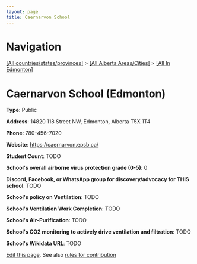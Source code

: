 ```yaml
---
layout: page
title: Caernarvon School
---
```

# Navigation

[[All countries/states/provinces]](../../..) > [[All Alberta Areas/Cities]](../..) > [[All In Edmonton]](..)

# Caernarvon School (Edmonton)

**Type**: Public

**Address**: 14820 118 Street NW, Edmonton, Alberta T5X 1T4

**Phone**: 780-456-7020

**Website**: <https://caernarvon.epsb.ca/>

**Student Count**: TODO

**School's overall airborne virus protection grade (0-5)**: 0

**Discord, Facebook, or WhatsApp group for discovery/advocacy for THIS school**: TODO

**School's policy on Ventilation**: TODO

**School's Ventilation Work Completion**: TODO

**School's Air-Purification**: TODO

**School's CO2 monitoring to actively drive ventilation and filtration**: TODO

**School's Wikidata URL**: TODO


[Edit this page](https://github.com/ventilate-schools/AB/edit/main/./Edmonton/Caernarvon_School.md). See also [rules for contribution](../../../contribution-rules/)